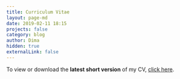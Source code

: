 ```yaml
---
title: Curriculum Vitae
layout: page-md
date: 2019-02-11 18:15
projects: false
category: blog
author: Dima
hidden: true
externalLink: false
---
```


To view or download the **latest short version** of my CV, [click here](../../assets/files/Di_Matteo_Davide__CV.pdf).


